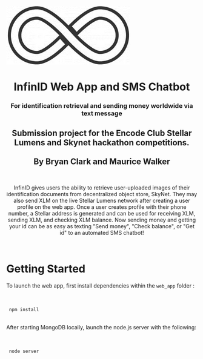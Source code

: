 <img src="./infinID-logo.jpg" style="text-align:center" />
<div align="center">
<h1>InfinID Web App and SMS Chatbot </h1>
<h3> For identification retrieval and sending money worldwide via text message</h3>

<h2> Submission project for the Encode Club Stellar Lumens and Skynet hackathon competitions. <BR><BR> By Bryan Clark and Maurice Walker </h2> <BR>
<p>InfinID gives users the ability to retrieve user-uploaded images of their identification documents from decentralized object store, SkyNet. They may also send XLM on the live Stellar Lumens network after 
creating a user profile on the web app. Once a user creates profile with their phone number, a Stellar address is generated and can be used for receiving XLM, sending XLM, and checking XLM balance.
Now sending money and getting your id can be as easy as texting "Send money", "Check balance", or "Get id" to an automated SMS chatbot! </p>

</div><br>

# Getting Started

<p> To launch the web app, first install dependencies within the <code>web_app</code> folder :</p><BR>

<code> npm install</code><BR><BR>

<p> After starting MongoDB locally, launch the node.js server with the following: </p><BR>

<code> node server </code><BR><BR>
